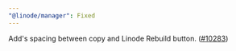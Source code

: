 ```yaml
---
"@linode/manager": Fixed
---
```


Add's spacing between copy and Linode Rebuild button. ([#10283](https://github.com/linode/manager/pull/10283))
